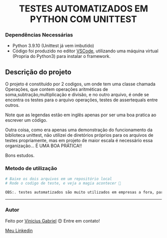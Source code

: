 <h1 align="center">TESTES AUTOMATIZADOS EM PYTHON COM UNITTEST</h1>

### Dependências Necessárias
- Python 3.9.10 (Unittest já vem imbutido)
- Código foi produzido no editor [VSCode](https://code.visualstudio.com/), utilizando uma máquina virtual (Propria do Python3) para instalar o framework.



## Descrição do projeto
<p>O projeto é constituido por 2 codigos, um onde tem uma classe chamada Operações, que contem operações aritméticas de soma,subtração,multiplicação e divisão, e no outro arquivo, é onde se encontra os testes para o arquivo operações, testes de assertequals entre outros.
  
Note que as legendas estão em inglês apenas por ser uma boa pratica ao escrever um código.
  
Outra coisa, como era apenas uma demonstração do funcionamento da biblioteca unittest, não utilizei de diretórios próprios para os arquivos de testes propriamente, mas em projeto de maior escala é necessário essa organização... É UMA BOA PRÁTICA!!
  
Bons estudos.
</p>


### Metodo de utilização
```bash
# Baixe os dois arquivos em um repositório local
# Rode o codigo de teste, e veja a magia acontecer 🎇

OBS:. testes automatizados são muito utilizados em empresas a fora, para manter a qualidade de um projeto, e se previnir de futuros bugs.
```
<hr>
<h3 style="font-color:red">Autor</h3>

Feito por <a href="https://github.com/Vinibiiel">Vinicius Gabriel</a> 😊 Entre em contato!

<a href="https://www.linkedin.com/in/vinibiiel-01/">Meu Linkedin</a>
